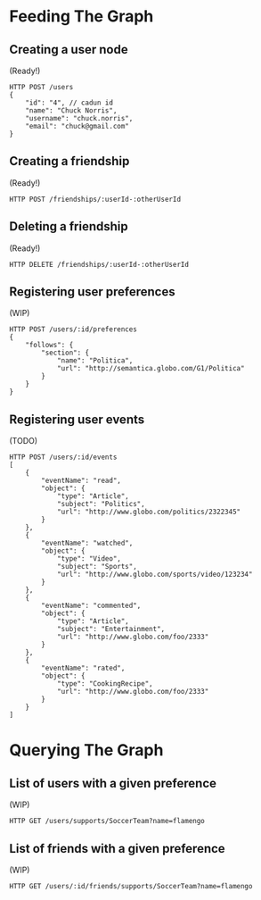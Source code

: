 # Feeding The Graph

## Creating a user node
(Ready!)

```
HTTP POST /users
{
    "id": "4", // cadun id
    "name": "Chuck Norris",
    "username": "chuck.norris",
    "email": "chuck@gmail.com"
}
```

## Creating a friendship
(Ready!)

```
HTTP POST /friendships/:userId-:otherUserId
```

## Deleting a friendship
(Ready!)

```
HTTP DELETE /friendships/:userId-:otherUserId
```

## Registering user preferences
(WIP)

```
HTTP POST /users/:id/preferences
{
    "follows": {
        "section": {
            "name": "Politica",
            "url": "http://semantica.globo.com/G1/Politica"
        }
    }
}
```

## Registering user events
(TODO)

```
HTTP POST /users/:id/events
[
    {
        "eventName": "read",
        "object": {
            "type": "Article",
            "subject": "Politics",
            "url": "http://www.globo.com/politics/2322345"
        }
    },
    {
        "eventName": "watched",
        "object": {
            "type": "Video",
            "subject": "Sports",
            "url": "http://www.globo.com/sports/video/123234"
        }
    },
    {
        "eventName": "commented",
        "object": {
            "type": "Article",
            "subject": "Entertainment",
            "url": "http://www.globo.com/foo/2333"
        }
    },
    {
        "eventName": "rated",
        "object": {
            "type": "CookingRecipe",
            "url": "http://www.globo.com/foo/2333"
        }
    }
]
```

# Querying The Graph

## List of users with a given preference
(WIP)

```
HTTP GET /users/supports/SoccerTeam?name=flamengo
```


## List of friends with a given preference
(WIP)

```
HTTP GET /users/:id/friends/supports/SoccerTeam?name=flamengo
```